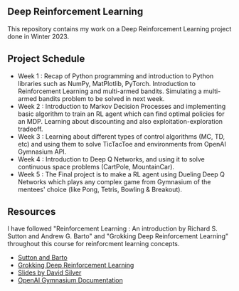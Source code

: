 ## Deep Reinforcement Learning
This repository contains my work on a Deep Reinforcement Learning project done in Winter 2023.
## Project Schedule
- Week 1 : Recap of Python programming and introduction to Python libraries such as NumPy, MatPlotlib, PyTorch. Introduction to Reinforcement Learning and multi-armed bandits. Simulating a multi-armed bandits problem to be solved in next week.
- Week 2 : Introduction to Markov Decision Processes and implementing basic algorithm to train an RL agent which can find optimal policies for an MDP. Learning about discounting and also exploitation-exploration tradeoff.
- Week 3 : Learning about different types of control algorithms (MC, TD, etc) and using them to solve TicTacToe and environments from OpenAI Gymnasium API.
- Week 4 : Introduction to Deep Q Networks, and using it to solve continuous space problems (CartPole, MountainCar).
- Week 5 : The Final project is to make a RL agent using Dueling Deep Q Networks which plays any complex game from Gymnasium of the mentees' choice (like Pong, Tetris, Bowling & Breakout).

## Resources
I have followed "Reinforcement Learning : An introduction by Richard S. Sutton and Andrew G. Barto" and "Grokking Deep Reinforcement Learning" throughout this course for reinforcment learning concepts.
- [Sutton and Barto](SuttonBarto.pdf)
- [Grokking Deep Reinforcement Learning](GrokkingRL.pdf)
- [Slides by David Silver](https://www.davidsilver.uk/teaching/)
- [OpenAI Gymnasium Documentation](https://gymnasium.farama.org/)
